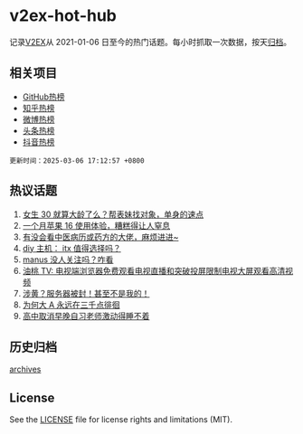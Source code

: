 # v2ex-hot-hub

 记录[V2EX](https://www.v2ex.com/)从 2021-01-06 日至今的热门话题。每小时抓取一次数据，按天[归档](archives)。
 
 ## 相关项目

- [GitHub热榜](https://github.com/lonnyzhang423/github-hot-hub)
- [知乎热榜](https://github.com/lonnyzhang423/zhihu-hot-hub)
- [微博热榜](https://github.com/lonnyzhang423/weibo-hot-hub)
- [头条热榜](https://github.com/lonnyzhang423/toutiao-hot-hub)
- [抖音热榜](https://github.com/lonnyzhang423/douyin-hot-hub)


 `更新时间：2025-03-06 17:12:57 +0800`

## 热议话题

1. [女生 30 就算大龄了么？帮表妹找对象，单身的速点](https://www.v2ex.com/t/1116129)
1. [一个月苹果 16 使用体验，糟糕得让人窒息](https://www.v2ex.com/t/1116287)
1. [有没会看中医病历或药方的大佬，麻烦进进~](https://www.v2ex.com/t/1116270)
1. [diy 主机： itx 值得选择吗？](https://www.v2ex.com/t/1116225)
1. [manus 没人关注吗？咋看](https://www.v2ex.com/t/1116232)
1. [油桃 TV: 电视端浏览器免费观看电视直播和突破投屏限制电视大屏观看高清视频](https://www.v2ex.com/t/1116229)
1. [涉黄？服务器被封！甚至不是我的！](https://www.v2ex.com/t/1116268)
1. [为何大 A 永远在三千点徘徊](https://www.v2ex.com/t/1116226)
1. [高中取消早晚自习老师激动得睡不着](https://www.v2ex.com/t/1116278)

## 历史归档

[archives](archives)

## License

See the [LICENSE](LICENSE) file for license rights and limitations (MIT).
